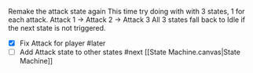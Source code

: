 Remake the attack state again
This time try doing with with 3 states, 1 for each attack.
Attack 1 -> Attack 2 -> Attack 3
All 3 states fall back to Idle if the next state is not triggered.

- [x] Fix Attack for player #later 
- [ ] Add Attack state to other states  #next
[[State Machine.canvas|State Machine]]
